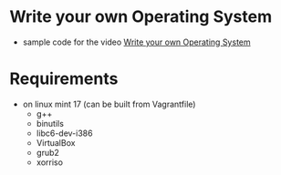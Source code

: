 # Write your own Operating System
 - sample code for the video [Write your own Operating System](https://www.youtube.com/watch?v=1rnA6wpF0o4)

# Requirements
- on linux mint 17 (can be built from Vagrantfile)
    - g++
    - binutils
    - libc6-dev-i386
    - VirtualBox
    - grub2
    - xorriso

